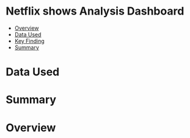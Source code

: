 # Netflix shows Analysis Dashboard
- [Overview](#overview)
- [Data Used](#DataUsed)
- [Key Finding](#keyfinding)
- [Summary](#summary)

# Data Used
# Summary
# Overview
